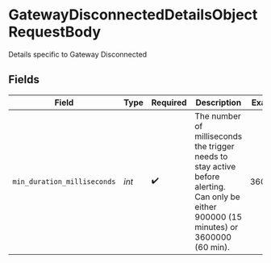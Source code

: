 # GatewayDisconnectedDetailsObjectRequestBody

Details specific to Gateway Disconnected


## Fields

| Field                                                                                                                                    | Type                                                                                                                                     | Required                                                                                                                                 | Description                                                                                                                              | Example                                                                                                                                  |
| ---------------------------------------------------------------------------------------------------------------------------------------- | ---------------------------------------------------------------------------------------------------------------------------------------- | ---------------------------------------------------------------------------------------------------------------------------------------- | ---------------------------------------------------------------------------------------------------------------------------------------- | ---------------------------------------------------------------------------------------------------------------------------------------- |
| `min_duration_milliseconds`                                                                                                              | *int*                                                                                                                                    | :heavy_check_mark:                                                                                                                       | The number of milliseconds the trigger needs to stay active before alerting. Can only be either 900000 (15 minutes) or 3600000 (60 min). | 3600000                                                                                                                                  |